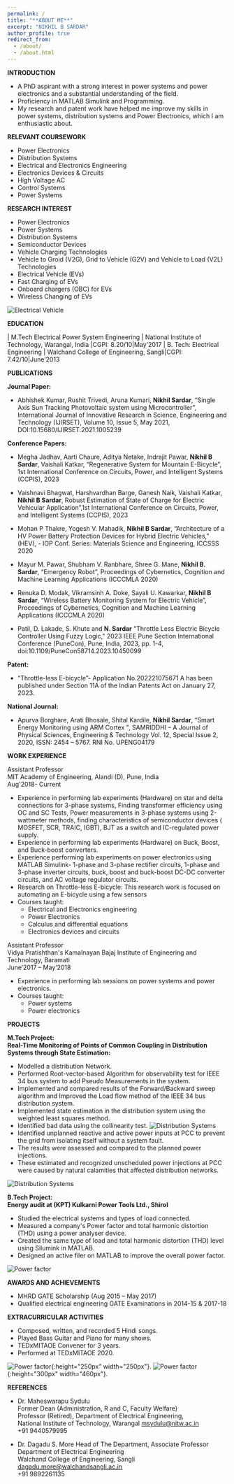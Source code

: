 ```yaml
---
permalink: /
title: "**ABOUT ME**" 
excerpt: "NIKHIL B SARDAR"
author_profile: true
redirect_from: 
  - /about/
  - /about.html
---
```


**INTRODUCTION**

* A PhD aspirant with a strong interest in power systems and power electronics and a substantial
understanding of the field.
* Proficiency in MATLAB Simulink and Programming.
* My research and patent work have helped me improve my skills in power systems, distribution systems and Power Electronics, which I am enthusiastic about.
  
**RELEVANT COURSEWORK**

* Power Electronics
* Distribution Systems
* Electrical and Electronics Engineering
* Electronics Devices & Circuits
* High Voltage AC
* Control Systems
* Power Systems
  
**RESEARCH INTEREST**

* Power Electronics
* Power Systems
* Distribution Systems
* Semiconductor Devices
* Vehicle Charging Technologies
* Vehicle to Groid (V2G), Grid to Vehicle (G2V) and Vehicle to Load (V2L) Technologies
* Electrical Vehicle (EVs)
* Fast Charging of EVs
* Onboard chargers (OBC) for EVs
* Wireless Changing of EVs

![Electrical Vehicle](images/EEEV.png)

**EDUCATION**

| M.Tech Electrical Power System Engineering | National Institute of Technology, Warangal, India |CGPI: 8.20/10|May’2017
| B. Tech: Electrical Engineering | Walchand College of Engineering, Sangli|CGPI: 7.42/10|June’2013

**PUBLICATIONS**

**Journal Paper:**

* Abhishek Kumar, Rushit Trivedi, Aruna Kumari, **Nikhil Sardar**, “Single Axis Sun Tracking Photovoltaic system using Microcontroller”, International Journal of Innovative Research in Science, Engineering and Technology (IJIRSET), Volume 10, Issue 5, May 2021, DOI:10.15680/IJIRSET.2021.1005239

**Conference Papers:**

* Megha Jadhav, Aarti Chaure, Aditya Netake, Indrajit Pawar, **Nikhil B Sardar**, Vaishali Katkar, “Regenerative System for Mountain E-Bicycle”, 1st International Conference on Circuits, Power, and Intelligent Systems (CCPIS), 2023
  
* Vaishnavi Bhagwat, Harshvardhan Barge, Ganesh Naik, Vaishali Katkar, **Nikhil B Sardar**, Robust Estimation of State of Charge for Electric Vehicular Application”,1st International Conference on Circuits, Power, and Intelligent Systems (CCPIS), 2023

* Mohan P Thakre, Yogesh V. Mahadik, **Nikhil B Sardar**, “Architecture of a HV Power Battery Protection Devices for Hybrid Electric Vehicles,” (HEV), - IOP Conf. Series: Materials Science and Engineering, ICCSSS 2020

* Mayur M. Pawar, Shubham V. Ranbhare, Shree G. Mane, **Nikhil B. Sardar**, “Emergency Robot”, Proceedings of Cybernetics, Cognition and Machine Learning Applications (ICCCMLA 2020)
  
* Renuka D. Modak, Vikramsinh A. Doke, Sayali U. Kawarkar, **Nikhil B Sardar**, “Wireless Battery Monitoring System for Electric Vehicle”, Proceedings of Cybernetics, Cognition and Machine Learning Applications (ICCCMLA 2020)
  
* Patil, D. Lakade, S. Khute and **N. Sardar** "Throttle Less Electric Bicycle Controller Using Fuzzy Logic," 2023 IEEE Pune Section International Conference (PuneCon), Pune, India, 2023, pp. 1-4, doi:10.1109/PuneCon58714.2023.10450099

**Patent:**
* “Throttle-less E-bicycle”- Application No.202221075671 A has been published under Section 11A of the Indian Patents Act on January 27, 2023.
  
**National Journal:**
* Apurva Borghare, Arati Bhosale, Shital Kardile, **Nikhil Sardar**, “Smart Energy Monitoring using ARM Cortex ", SAMRIDDHI – A Journal of Physical Sciences, Engineering & Technology Vol. 12, Special Issue 2, 2020, ISSN: 2454 – 5767. RNI No. UPENG04179
  
**WORK EXPERIENCE**

Assistant Professor\
MIT Academy of Engineering, Alandi (D), Pune, India \
Aug'2018- Current
* Experience in performing lab experiments (Hardware) on star and delta connections for 3-phase systems, Finding transformer efficiency using OC and SC Tests, Power measurements in 3-phase systems using 2-wattmeter methods, finding characteristics of semiconductor devices ( MOSFET, SCR, TRAIC, IGBT), BJT as a switch and IC-regulated power supply.
* Experience in performing lab experiments (Hardware) on Buck, Boost, and Buck-boost converters. 
* Experience performing lab experiments on power electronics using MATLAB Simulink- 1-phase and 3-phase rectifier circuits, 1-phase and 3-phase inverter circuits, buck, boost and buck-boost DC-DC converter circuits, and AC voltage regulator circuits. 
* Research on Throttle-less E-bicycle: This research work is focused on automating an E-bicycle using a few sensors
* Courses taught:
    * Electrical and Electronics engineering
    * Power Electronics
    * Calculus and differential equations
    * Electronics devices and circuits

Assistant Professor\
Vidya Pratishthan's Kamalnayan Bajaj Institute of Engineering and Technology, Baramati\
June’2017 – May’2018
* Experience in performing lab sessions on power systems and power electronics.
* Courses taught:
    * Power systems
    * Power electronics
  
**PROJECTS**

**M.Tech Project:**\
**Real-Time Monitoring of Points of Common Coupling in Distribution Systems through State Estimation:**
* Modelled a distribution Network.
* Performed Root-vector-based Algorithm for observability test for IEEE 34 bus system to add Pseudo Measurements in the system.
* Implemented and compared results of the Forward/Backward sweep algorithm and Improved the Load flow method of the IEEE 34 bus distribution system.
* Implemented state estimation in the distribution system using the weighted least squares method.
* Identified bad data using the collinearity test.
![Distribution Systems](images/4.png)
* Identified unplanned reactive and active power inputs at PCC to prevent the grid from isolating itself without a system fault.
* The results were assessed and compared to the planned power injections.
* These estimated and recognized unscheduled power injections at PCC were caused by natural calamities that affected distribution networks.
  
![Distribution Systems](images/22.png)

**B.Tech Project:**\
**Energy audit at (KPT) Kulkarni Power Tools Ltd., Shirol**
* Studied the electrical systems and types of load connected.
* Measured a company's Power factor and total harmonic distortion (THD) using a power analyser device.
* Created the same type of load and total harmonic distortion (THD) level using Silumink in MATLAB.
* Designed an active filer on MATLAB to improve the overall power factor.
  
![Power factor](images/666.png)

**AWARDS AND ACHIEVEMENTS**
* MHRD GATE Scholarship (Aug 2015 – May 2017)
* Qualified electrical engineering GATE Examinations in 2014-15 & 2017-18

**EXTRACURRICULAR ACTIVITIES**
* Composed, written, and recorded 5 Hindi songs.
* Played Bass Guitar and Piano for many shows.
* TEDxMITAOE Convener for 3 years.
* Performed at TEDxMITAOE 2020.

![Power factor](images/niku.png){:height="250px" width="250px"}.
![Power factor](images/bass.png){:height="300px" width="460px"}.

**REFERENCES**

* Dr. Maheswarapu Sydulu\
Former Dean (Administration, R and C, Faculty Welfare)\
Professor (Retired), Department of Electrical Engineering,\
National Institute of Technology, Warangal msydulu@nitw.ac.in\
+91 9440579995

* Dr. Dagadu S. More
Head of The Department, Associate Professor Department of Electrical Engineering\
Walchand College of Engineering, Sangli\
dagadu.more@walchandsangli.ac.in\
+91 9892261135


